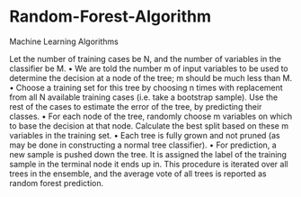 # Random-Forest-Algorithm
Machine Learning Algorithms

Let the number of training cases be N, and the number of variables in the classifier be M.
• We are told the number m of input variables to be used to determine the decision at a node of the
tree; m should be much less than M.
• Choose a training set for this tree by choosing n times with replacement from all N available
training cases (i.e. take a bootstrap sample). Use the rest of the cases to estimate the error of the
tree, by predicting their classes.
• For each node of the tree, randomly choose m variables on which to base the decision at that node.
Calculate the best split based on these m variables in the training set.
• Each tree is fully grown and not pruned (as may be done in constructing a normal tree classifier).
• For prediction, a new sample is pushed down the tree. It is assigned the label of the training sample
in the terminal node it ends up in. This procedure is iterated over all trees in the ensemble, and the
average vote of all trees is reported as random forest prediction.
